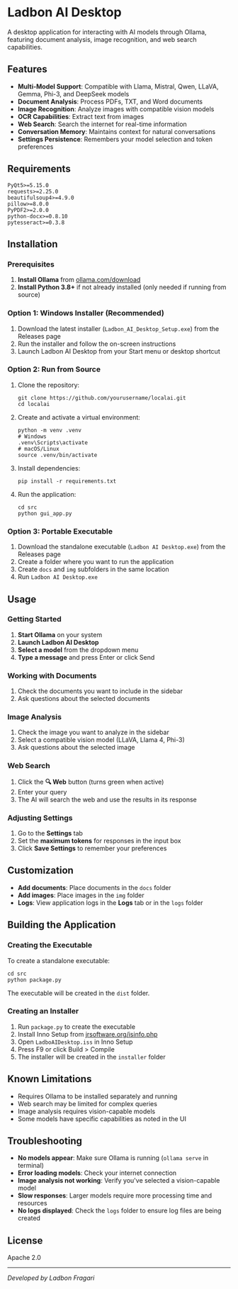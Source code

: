 # Ladbon AI Desktop

A desktop application for interacting with AI models through Ollama, featuring document analysis, image recognition, and web search capabilities.

## Features

- **Multi-Model Support**: Compatible with Llama, Mistral, Qwen, LLaVA, Gemma, Phi-3, and DeepSeek models
- **Document Analysis**: Process PDFs, TXT, and Word documents
- **Image Recognition**: Analyze images with compatible vision models
- **OCR Capabilities**: Extract text from images
- **Web Search**: Search the internet for real-time information
- **Conversation Memory**: Maintains context for natural conversations
- **Settings Persistence**: Remembers your model selection and token preferences

## Requirements

```
PyQt5>=5.15.0
requests>=2.25.0
beautifulsoup4>=4.9.0 
pillow>=8.0.0
PyPDF2>=2.0.0
python-docx>=0.8.10
pytesseract>=0.3.8
```

## Installation

### Prerequisites

1. **Install Ollama** from [ollama.com/download](https://ollama.com/download)
2. **Install Python 3.8+** if not already installed (only needed if running from source)

### Option 1: Windows Installer (Recommended)

1. Download the latest installer (`Ladbon_AI_Desktop_Setup.exe`) from the Releases page
2. Run the installer and follow the on-screen instructions
3. Launch Ladbon AI Desktop from your Start menu or desktop shortcut

### Option 2: Run from Source

1. Clone the repository:
   ```
   git clone https://github.com/yourusername/localai.git
   cd localai
   ```

2. Create and activate a virtual environment:
   ```
   python -m venv .venv
   # Windows
   .venv\Scripts\activate
   # macOS/Linux
   source .venv/bin/activate
   ```

3. Install dependencies:
   ```
   pip install -r requirements.txt
   ```

4. Run the application:
   ```
   cd src
   python gui_app.py
   ```

### Option 3: Portable Executable

1. Download the standalone executable (`Ladbon AI Desktop.exe`) from the Releases page
2. Create a folder where you want to run the application
3. Create `docs` and `img` subfolders in the same location
4. Run `Ladbon AI Desktop.exe`

## Usage

### Getting Started

1. **Start Ollama** on your system
2. **Launch Ladbon AI Desktop**
3. **Select a model** from the dropdown menu
4. **Type a message** and press Enter or click Send

### Working with Documents

1. Check the documents you want to include in the sidebar
2. Ask questions about the selected documents

### Image Analysis

1. Check the image you want to analyze in the sidebar
2. Select a compatible vision model (LLaVA, Llama 4, Phi-3)
3. Ask questions about the selected image

### Web Search

1. Click the **🔍 Web** button (turns green when active)
2. Enter your query
3. The AI will search the web and use the results in its response

### Adjusting Settings

1. Go to the **Settings** tab
2. Set the **maximum tokens** for responses in the input box
3. Click **Save Settings** to remember your preferences

## Customization

- **Add documents**: Place documents in the `docs` folder
- **Add images**: Place images in the `img` folder
- **Logs**: View application logs in the **Logs** tab or in the `logs` folder

## Building the Application

### Creating the Executable

To create a standalone executable:

```
cd src
python package.py
```

The executable will be created in the `dist` folder.

### Creating an Installer

1. Run `package.py` to create the executable
2. Install Inno Setup from [jrsoftware.org/isinfo.php](https://jrsoftware.org/isinfo.php)
3. Open `LadboAIDesktop.iss` in Inno Setup
4. Press F9 or click Build > Compile
5. The installer will be created in the `installer` folder

## Known Limitations

- Requires Ollama to be installed separately and running
- Web search may be limited for complex queries
- Image analysis requires vision-capable models
- Some models have specific capabilities as noted in the UI

## Troubleshooting

- **No models appear**: Make sure Ollama is running (`ollama serve` in terminal)
- **Error loading models**: Check your internet connection
- **Image analysis not working**: Verify you've selected a vision-capable model
- **Slow responses**: Larger models require more processing time and resources
- **No logs displayed**: Check the `logs` folder to ensure log files are being created

## License

Apache 2.0

---

*Developed by Ladbon Fragari*
